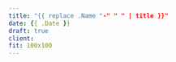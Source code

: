 ```yaml
---
title: "{{ replace .Name "-" " " | title }}"
date: {{ .Date }}
draft: true
client:
fit: 100x100
---
```

